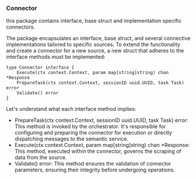 ### Connector 
this package contains interface, base struct and implementation specific connectors.

The package encapsulates an interface, base struct, and several connective implementations tailored to specific sources. To extend the functionality and create a connector for a new source, a new struct that adheres to the interface methods must be implemented: 

```golang 
type Connector interface {
	Execute(ctx context.Context, param map[string]string) chan *Response
	PrepareTask(ctx context.Context, sessionID uuid.UUID, task Task) error
	Validate() error
}
```
Let's understand what each interface method implies:
- PrepareTask(ctx context.Context, sessionID uuid.UUID, task Task) error: This method is invoked by the orchestrator. It's responsible for configuring and preparing the connector for execution or directly dispatching messages to the semantic service.
- Execute(ctx context.Context, param map[string]string) chan *Response: This method, executed within the connector, governs the scraping of data from the source.
- Validate() error: This method ensures the validation of connector parameters, ensuring their integrity before undergoing operations.
